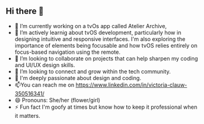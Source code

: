 ## Hi there 👋

- 🔭 I’m currently working on a tvOs app called Atelier Archive, 
- 🌱 I’m actively learnig about tvOS development, particularly how in designing intuitive and responsive interfaces. I'm also exploring the importance of elements being focusable and how tvOS relies entirely on focus-based navigation using the remote.
- 👯 I’m looking to collaborate on projects that can help sharpen my coding and UI/UX design skills.
- 🤔 I’m looking to connect and grow within the tech community.
- 💬 I'm deeply passionate about design and coding.
- 📫You can reach me on https://www.linkedin.com/in/victoria-clauw-350516341/ 
- 😄 Pronouns: She/her (flower/girl)
- ⚡ Fun fact I'm goofy at times but know how to keep it professional when it matters. 


